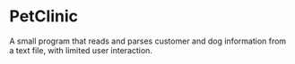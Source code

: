 # PetClinic

A small program that reads and parses customer and dog information from a text file, with limited user interaction.
